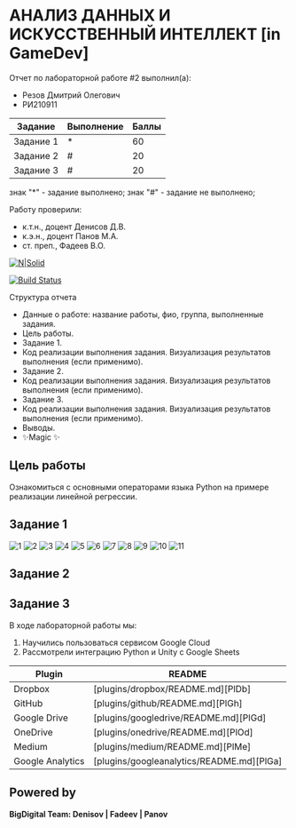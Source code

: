 # АНАЛИЗ ДАННЫХ И ИСКУССТВЕННЫЙ ИНТЕЛЛЕКТ [in GameDev]
Отчет по лабораторной работе #2 выполнил(а):
- Резов Дмитрий Олегович
- РИ210911

| Задание | Выполнение | Баллы |
| ------ | ------ | ------ |
| Задание 1 | * | 60 |
| Задание 2 | # | 20 |
| Задание 3 | # | 20 |

знак "*" - задание выполнено; знак "#" - задание не выполнено;

Работу проверили:
- к.т.н., доцент Денисов Д.В.
- к.э.н., доцент Панов М.А.
- ст. преп., Фадеев В.О.

[![N|Solid](https://cldup.com/dTxpPi9lDf.thumb.png)](https://nodesource.com/products/nsolid)

[![Build Status](https://travis-ci.org/joemccann/dillinger.svg?branch=master)](https://travis-ci.org/joemccann/dillinger)

Структура отчета

- Данные о работе: название работы, фио, группа, выполненные задания.
- Цель работы.
- Задание 1.
- Код реализации выполнения задания. Визуализация результатов выполнения (если применимо).
- Задание 2.
- Код реализации выполнения задания. Визуализация результатов выполнения (если применимо).
- Задание 3.
- Код реализации выполнения задания. Визуализация результатов выполнения (если применимо).
- Выводы.
- ✨Magic ✨

## Цель работы
Ознакомиться с основными операторами языка Python на примере реализации линейной регрессии.

## Задание 1
![1](https://user-images.githubusercontent.com/112959757/205315148-f7f32d40-b3e6-4fb4-aa9b-f44274dab0c2.png)
![2](https://user-images.githubusercontent.com/112959757/205315222-254b4153-1e5a-4418-94e2-9415b91ce23e.png)
![3](https://user-images.githubusercontent.com/112959757/205315244-1a3f8435-d241-4f0f-a420-9b2d7d4889a7.png)
![4](https://user-images.githubusercontent.com/112959757/205315259-9bdc35e3-9bfd-44b4-894f-c94ff84abfaf.png)
![5](https://user-images.githubusercontent.com/112959757/205315303-14cad9df-012c-4289-bf78-923f814a1255.png)
![6](https://user-images.githubusercontent.com/112959757/205315384-5f39fb9f-1ccd-47ca-8cf9-f631e4389647.png)
![7](https://user-images.githubusercontent.com/112959757/205315405-c01f176f-1d87-4fda-87fd-3848161b80c1.png)
![8](https://user-images.githubusercontent.com/112959757/205315424-74af2bb0-99d5-4807-bb65-a394d1a3c256.png)
![9](https://user-images.githubusercontent.com/112959757/205315440-cb28ace4-1180-433e-83d0-ac793602e974.png)
![10](https://user-images.githubusercontent.com/112959757/205315459-5beffb96-0e4c-40ec-8c7c-474bb418d568.png)
![11](https://user-images.githubusercontent.com/112959757/205315487-3ccedb67-1a50-4416-8e20-f220ca0c34db.png)


## Задание 2


## Задание 3


В ходе лабораторной работы мы: 
1) Научились пользоваться сервисом Google Cloud
2) Рассмотрели интеграцию Python и Unity с Google Sheets


| Plugin | README |
| ------ | ------ |
| Dropbox | [plugins/dropbox/README.md][PlDb] |
| GitHub | [plugins/github/README.md][PlGh] |
| Google Drive | [plugins/googledrive/README.md][PlGd] |
| OneDrive | [plugins/onedrive/README.md][PlOd] |
| Medium | [plugins/medium/README.md][PlMe] |
| Google Analytics | [plugins/googleanalytics/README.md][PlGa] |

## Powered by

**BigDigital Team: Denisov | Fadeev | Panov**
